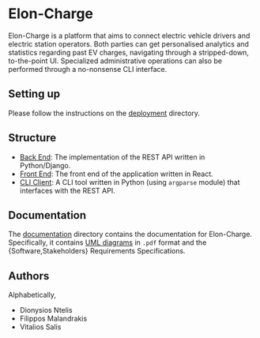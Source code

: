 # Elon-Charge

Elon-Charge is a platform that aims to connect electric vehicle drivers and
electric station operators. Both parties can get personalised analytics and
statistics regarding past EV charges, navigating through a stripped-down,
to-the-point UI. Specialized administrative operations can also be performed
through a no-nonsense CLI interface.

## Setting up

Please follow the instructions on the [deployment](deployment) directory.

## Structure

* [Back End](back-end): The implementation of the REST API written in
  Python/Django.
* [Front End](front-end): The front end of the application written in React.
* [CLI Client](cli-client): A CLI tool written in Python (using `argparse` module)
  that interfaces with the REST API.

## Documentation

The [documentation](documentation) directory contains the documentation for
Elon-Charge. Specifically, it contains [UML diagrams](documentation/static_v2)
in `.pdf` format and the {Software,Stakeholders} Requirements Specifications.

## Authors

Alphabetically,

* Dionysios Ntelis
* Filippos Malandrakis
* Vitalios Salis
